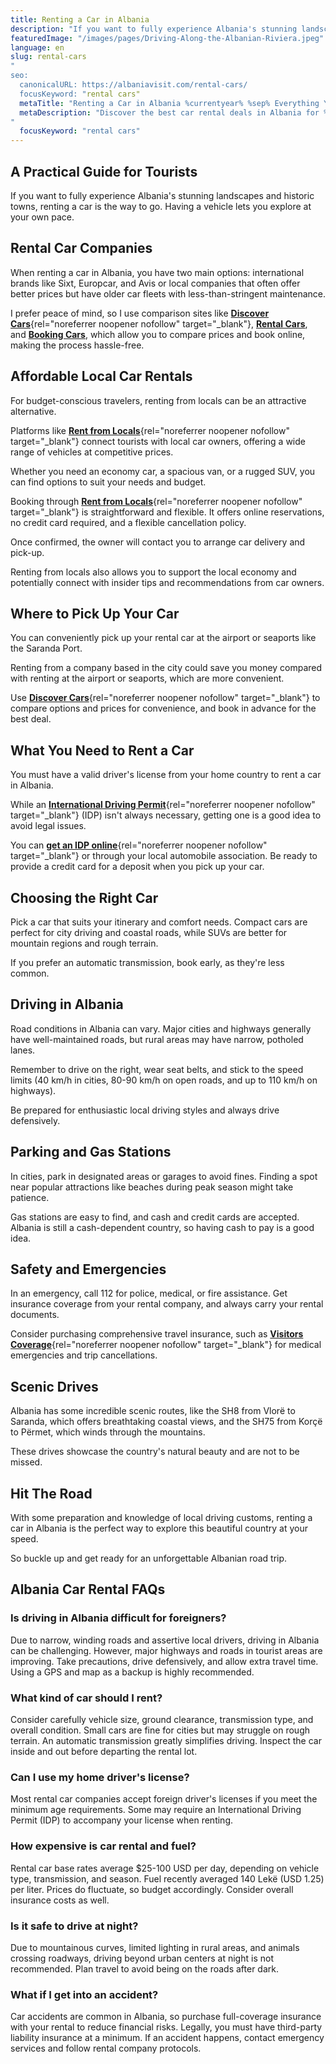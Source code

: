 ```yaml
---
title: Renting a Car in Albania
description: "If you want to fully experience Albania's stunning landscapes and historic towns, renting a car is the way to go. Having a vehicle lets you explore at your own pace."
featuredImage: "/images/pages/Driving-Along-the-Albanian-Riviera.jpeg"
language: en
slug: rental-cars
"
seo:
  canonicalURL: https://albaniavisit.com/rental-cars/
  focusKeyword: "rental cars"
  metaTitle: "Renting a Car in Albania %currentyear% %sep% Everything You Need to Know"
  metaDescription: "Discover the best car rental deals in Albania for %currentyear%. Our guide covers essential tips, pricing, driving laws, and top routes for an amazing road trip.
"
  focusKeyword: "rental cars"
---
```


## A Practical Guide for Tourists

If you want to fully experience Albania's stunning landscapes and historic towns, renting a car is the way to go. Having a vehicle lets you explore at your own pace.

## Rental Car Companies

When renting a car in Albania, you have two main options: international brands like Sixt, Europcar, and Avis or local companies that often offer better prices but have older car fleets with less-than-stringent maintenance.

I prefer peace of mind, so I use comparison sites like [**Discover Cars**](https://geni.us/car-rental){rel="noreferrer noopener nofollow" target="_blank"}, [**Rental Cars**](https://rentalcars.tp.st/JaPeOgVv), and [**Booking Cars**](https://booking.tp.st/KxPgcuWn), which allow you to compare prices and book online, making the process hassle-free.

## Affordable Local Car Rentals

For budget-conscious travelers, renting from locals can be an attractive alternative.

Platforms like [**Rent from Locals**](https://geni.us/rent-cars-from-locals){rel="noreferrer noopener nofollow" target="_blank"} connect tourists with local car owners, offering a wide range of vehicles at competitive prices.

Whether you need an economy car, a spacious van, or a rugged SUV, you can find options to suit your needs and budget.

Booking through [**Rent from Locals**](https://geni.us/rent-cars-from-locals){rel="noreferrer noopener nofollow" target="_blank"} is straightforward and flexible. It offers online reservations, no credit card required, and a flexible cancellation policy.

Once confirmed, the owner will contact you to arrange car delivery and pick-up.

Renting from locals also allows you to support the local economy and potentially connect with insider tips and recommendations from car owners.

## Where to Pick Up Your Car

You can conveniently pick up your rental car at the airport or seaports like the Saranda Port.

Renting from a company based in the city could save you money compared with renting at the airport or seaports, which are more convenient.

Use [**Discover Cars**](https://geni.us/car-rental){rel="noreferrer noopener nofollow" target="_blank"} to compare options and prices for convenience, and book in advance for the best deal.

## What You Need to Rent a Car

You must have a valid driver's license from your home country to rent a car in Albania.

While an [**International Driving Permit**](https://geni.us/driving-permit){rel="noreferrer noopener nofollow" target="_blank"} (IDP) isn't always necessary, getting one is a good idea to avoid legal issues.

You can [**get an IDP online**](https://geni.us/driving-permit){rel="noreferrer noopener nofollow" target="_blank"} or through your local automobile association. Be ready to provide a credit card for a deposit when you pick up your car.

## Choosing the Right Car

Pick a car that suits your itinerary and comfort needs. Compact cars are perfect for city driving and coastal roads, while SUVs are better for mountain regions and rough terrain.

If you prefer an automatic transmission, book early, as they're less common.

## Driving in Albania

Road conditions in Albania can vary. Major cities and highways generally have well-maintained roads, but rural areas may have narrow, potholed lanes.

Remember to drive on the right, wear seat belts, and stick to the speed limits (40 km/h in cities, 80-90 km/h on open roads, and up to 110 km/h on highways).

Be prepared for enthusiastic local driving styles and always drive defensively.

## Parking and Gas Stations

In cities, park in designated areas or garages to avoid fines. Finding a spot near popular attractions like beaches during peak season might take patience.

Gas stations are easy to find, and cash and credit cards are accepted. Albania is still a cash-dependent country, so having cash to pay is a good idea.

## Safety and Emergencies

In an emergency, call 112 for police, medical, or fire assistance. Get insurance coverage from your rental company, and always carry your rental documents.

Consider purchasing comprehensive travel insurance, such as [**Visitors Coverage**](https://visitorscoverage.tp.st/r318ifAz){rel="noreferrer noopener nofollow" target="_blank"} for medical emergencies and trip cancellations.

## Scenic Drives

Albania has some incredible scenic routes, like the SH8 from Vlorë to Saranda, which offers breathtaking coastal views, and the SH75 from Korçë to Përmet, which winds through the mountains.

These drives showcase the country's natural beauty and are not to be missed.

## Hit The Road

With some preparation and knowledge of local driving customs, renting a car in Albania is the perfect way to explore this beautiful country at your speed.

So buckle up and get ready for an unforgettable Albanian road trip.

## Albania Car Rental FAQs

### Is driving in Albania difficult for foreigners?

Due to narrow, winding roads and assertive local drivers, driving in Albania can be challenging. However, major highways and roads in tourist areas are improving. Take precautions, drive defensively, and allow extra travel time. Using a GPS and map as a backup is highly recommended.

### What kind of car should I rent?

Consider carefully vehicle size, ground clearance, transmission type, and overall condition. Small cars are fine for cities but may struggle on rough terrain. An automatic transmission greatly simplifies driving. Inspect the car inside and out before departing the rental lot.

### Can I use my home driver's license?

Most rental car companies accept foreign driver's licenses if you meet the minimum age requirements. Some may require an International Driving Permit (IDP) to accompany your license when renting.

### How expensive is car rental and fuel?

Rental car base rates average $25-100 USD per day, depending on vehicle type, transmission, and season. Fuel recently averaged 140 Lekë (USD 1.25) per liter. Prices do fluctuate, so budget accordingly. Consider overall insurance costs as well.

### Is it safe to drive at night?

Due to mountainous curves, limited lighting in rural areas, and animals crossing roadways, driving beyond urban centers at night is not recommended. Plan travel to avoid being on the roads after dark.

### What if I get into an accident?

Car accidents are common in Albania, so purchase full-coverage insurance with your rental to reduce financial risks. Legally, you must have third-party liability insurance at a minimum. If an accident happens, contact emergency services and follow rental company protocols.